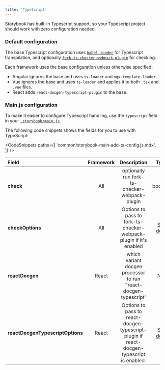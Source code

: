 ```yaml
---
title: 'TypeScript'
---
```


Storybook has built-in Typescript support, so your Typescript project should work with zero configuration needed.

### Default configuration

The base Typescript configuration uses [`babel-loader`](https://webpack.js.org/loaders/babel-loader/) for Typescript transpilation, and optionally [`fork-ts-checker-webpack-plugin`](https://github.com/TypeStrong/fork-ts-checker-webpack-plugin) for checking.

Each framework uses the base configuration unless otherwise specified:

- Angular ignores the base and uses `ts-loader` and `ngx-template-loader`.
- Vue ignores the base and uses `ts-loader` and applies it to both `.tsx` and `.vue` files.
- React adds `react-docgen-typescript-plugin` to the base.

### Main.js configuration

To make it easier to configure Typescript handling, use the `typescript` field in your [`.storybook/main.js`](./overview.md#configure-story-rendering).

The following code snippets shows the fields for you to use with TypeScript:

<!-- prettier-ignore-start -->

<CodeSnippets
  paths={[
    'common/storybook-main-add-ts-config.js.mdx',
  ]}
/>

<!-- prettier-ignore-end -->

| Field                            | Framework |                                       Description                                        |                                     Type                                      |
| :------------------------------- | :-------: | :--------------------------------------------------------------------------------------: | :---------------------------------------------------------------------------: |
| **check**                        |    All    |                      optionally run fork-ts-checker-webpack-plugin                       |                                    boolean                                    |
| **checkOptions**                 |    All    |            Options to pass to fork-ts-checker-webpack-plugin if it's enabled             |   [See docs](https://github.com/TypeStrong/fork-ts-checker-webpack-plugin)    |
| **reactDocgen**                  |   React   |          which variant docgen processor to run `'react-docgen-typescript' |N/A           |
| **reactDocgenTypescriptOptions** |   React   | Options to pass to react-docgen-typescript-plugin if react-docgen-typescript is enabled. | [See docs](https://github.com/hipstersmoothie/react-docgen-typescript-plugin) |
